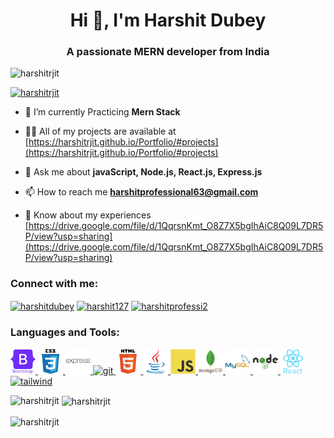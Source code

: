 <h1 align="center">Hi 👋, I'm Harshit Dubey</h1>
<h3 align="center">A passionate MERN developer from India</h3>

<p align="left"> <img src="https://komarev.com/ghpvc/?username=harshitrjit&label=Profile%20views&color=0e75b6&style=flat" alt="harshitrjit" /> </p>

<p align="left"> <a href="https://github.com/ryo-ma/github-profile-trophy"><img src="https://github-profile-trophy.vercel.app/?username=harshitrjit" alt="harshitrjit" /></a> </p>

- 🌱 I’m currently Practicing **Mern Stack**

- 👨‍💻 All of my projects are available at [https://harshitrjit.github.io/Portfolio/#projects](https://harshitrjit.github.io/Portfolio/#projects)

- 💬 Ask me about **javaScript, Node.js, React.js, Express.js**

- 📫 How to reach me **harshitprofessional63@gmail.com**

- 📄 Know about my experiences [https://drive.google.com/file/d/1QqrsnKmt_O8Z7X5bgIhAiC8Q09L7DR5P/view?usp=sharing](https://drive.google.com/file/d/1QqrsnKmt_O8Z7X5bgIhAiC8Q09L7DR5P/view?usp=sharing)

<h3 align="left">Connect with me:</h3>
<p align="left">
<a href="https://linkedin.com/in/harshitdubey" target="blank"><img align="center" src="https://raw.githubusercontent.com/rahuldkjain/github-profile-readme-generator/master/src/images/icons/Social/linked-in-alt.svg" alt="harshitdubey" height="30" width="40" /></a>
<a href="https://www.codechef.com/users/harshit127" target="blank"><img align="center" src="https://cdn.jsdelivr.net/npm/simple-icons@3.1.0/icons/codechef.svg" alt="harshit127" height="30" width="40" /></a>
<a href="https://www.hackerrank.com/harshitprofessi2" target="blank"><img align="center" src="https://raw.githubusercontent.com/rahuldkjain/github-profile-readme-generator/master/src/images/icons/Social/hackerrank.svg" alt="harshitprofessi2" height="30" width="40" /></a>
</p>

<h3 align="left">Languages and Tools:</h3>
<p align="left"> <a href="https://getbootstrap.com" target="_blank" rel="noreferrer"> <img src="https://raw.githubusercontent.com/devicons/devicon/master/icons/bootstrap/bootstrap-plain-wordmark.svg" alt="bootstrap" width="40" height="40"/> </a> <a href="https://www.w3schools.com/css/" target="_blank" rel="noreferrer"> <img src="https://raw.githubusercontent.com/devicons/devicon/master/icons/css3/css3-original-wordmark.svg" alt="css3" width="40" height="40"/> </a> <a href="https://expressjs.com" target="_blank" rel="noreferrer"> <img src="https://raw.githubusercontent.com/devicons/devicon/master/icons/express/express-original-wordmark.svg" alt="express" width="40" height="40"/> </a> <a href="https://git-scm.com/" target="_blank" rel="noreferrer"> <img src="https://www.vectorlogo.zone/logos/git-scm/git-scm-icon.svg" alt="git" width="40" height="40"/> </a> <a href="https://www.w3.org/html/" target="_blank" rel="noreferrer"> <img src="https://raw.githubusercontent.com/devicons/devicon/master/icons/html5/html5-original-wordmark.svg" alt="html5" width="40" height="40"/> </a> <a href="https://www.java.com" target="_blank" rel="noreferrer"> <img src="https://raw.githubusercontent.com/devicons/devicon/master/icons/java/java-original.svg" alt="java" width="40" height="40"/> </a> <a href="https://developer.mozilla.org/en-US/docs/Web/JavaScript" target="_blank" rel="noreferrer"> <img src="https://raw.githubusercontent.com/devicons/devicon/master/icons/javascript/javascript-original.svg" alt="javascript" width="40" height="40"/> </a> <a href="https://www.mongodb.com/" target="_blank" rel="noreferrer"> <img src="https://raw.githubusercontent.com/devicons/devicon/master/icons/mongodb/mongodb-original-wordmark.svg" alt="mongodb" width="40" height="40"/> </a> <a href="https://www.mysql.com/" target="_blank" rel="noreferrer"> <img src="https://raw.githubusercontent.com/devicons/devicon/master/icons/mysql/mysql-original-wordmark.svg" alt="mysql" width="40" height="40"/> </a> <a href="https://nodejs.org" target="_blank" rel="noreferrer"> <img src="https://raw.githubusercontent.com/devicons/devicon/master/icons/nodejs/nodejs-original-wordmark.svg" alt="nodejs" width="40" height="40"/> </a> <a href="https://reactjs.org/" target="_blank" rel="noreferrer"> <img src="https://raw.githubusercontent.com/devicons/devicon/master/icons/react/react-original-wordmark.svg" alt="react" width="40" height="40"/> </a> <a href="https://tailwindcss.com/" target="_blank" rel="noreferrer"> <img src="https://www.vectorlogo.zone/logos/tailwindcss/tailwindcss-icon.svg" alt="tailwind" width="40" height="40"/> </a> </p>

<p><img align="left" src="https://github-readme-stats.vercel.app/api/top-langs?username=harshitrjit&show_icons=true&locale=en&layout=compact" alt="harshitrjit" /></p>

<p>&nbsp;<img align="center" src="https://github-readme-stats.vercel.app/api?username=harshitrjit&show_icons=true&locale=en" alt="harshitrjit" /></p>

<p><img align="center" src="https://github-readme-streak-stats.herokuapp.com/?user=harshitrjit&" alt="harshitrjit" /></p>
